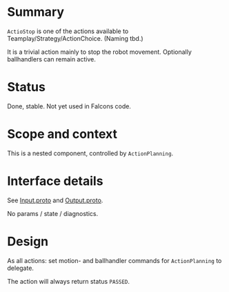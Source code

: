 # Summary

`ActioStop` is one of the actions available to Teamplay/Strategy/ActionChoice. (Naming tbd.)

It is a trivial action mainly to stop the robot movement.
Optionally ballhandlers can remain active.

# Status

Done, stable. Not yet used in Falcons code.

# Scope and context

This is a nested component, controlled by `ActionPlanning`.

# Interface details

See [Input.proto](interface/Input.proto) and [Output.proto](interface/Output.proto).

No params / state / diagnostics.

# Design

As all actions: set motion- and ballhandler commands for `ActionPlanning` to delegate.

The action will always return status `PASSED`.
